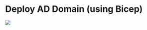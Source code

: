 # Deploy AD Domain (using Bicep)
<a href="https://portal.azure.com/#create/Microsoft.Template/uri/https%3A%2F%2Fraw.githubusercontent.com%2Ftimblewitt%2FTimCo%2Fmaster%2FBuild-AD-Domain-Biceps%2Ftimco.bicep" target="_blank">
    <img src="http://aka.ms/deploytoazurebutton"/>
</a>
